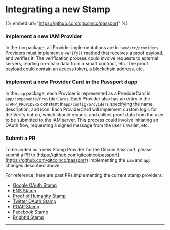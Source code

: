 # Integrating a new Stamp

{% embed url="https://github.com/gitcoinco/passport" %}

### Implement a new IAM Provider

In the `iam` package, all Provider implementations are in `iam/src/providers`. Providers must implement a `verify()` method that receives a proof payload, and verifies it. The verification process could involve requests to external servers, reading on-chain data from a smart contract, etc. The proof payload could contain an access token, a blockchain address, etc.

### Implement a new Provider Card in the Passport dapp

In the `app` package, each Provider is represented as a ProviderCard in `app/components/ProviderCards`. Each Provider also has an entry in the `STAMP_PROVIDERS` constant in`app/config/providers` specifying the name, description, and icon. Each ProviderCard will implement custom logic for the Verify button, which should request and collect proof data from the user to be submitted to the IAM server. This process could involve initiating an OAuth flow, requesting a signed message from the user's wallet, etc.

### Submit a PR

To be added as a new Stamp Provider for the Gitcoin Passport, please submit a PR to [https://github.com/gitcoinco/passport](https://github.com/gitcoinco/passport) implementing the `iam` and `app` changes described above.



For reference, here are past PRs implementing the current stamp providers:

* [Google OAuth Stamp](https://github.com/gitcoinco/passport/pull/31)
* [ENS Stamp](https://github.com/gitcoinco/passport/pull/71)
* [Proof of Humanity Stamp](https://github.com/gitcoinco/passport/pull/75)
* [Twitter OAuth Stamp](https://github.com/gitcoinco/passport/pull/87)
* [POAP Stamp](https://github.com/gitcoinco/passport/pull/93)
* [Facebook Stamp](https://github.com/gitcoinco/passport/pull/94)
* [BrightId Stamp](https://github.com/gitcoinco/passport/pull/126)

****
